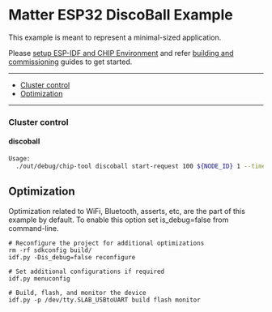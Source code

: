 # Matter ESP32 DiscoBall Example

This example is meant to represent a minimal-sized application.

Please
[setup ESP-IDF and CHIP Environment](../../../docs/guides/esp32/setup_idf_chip.md)
and refer
[building and commissioning](../../../docs/guides/esp32/build_app_and_commission.md)
guides to get started.

---

-   [Cluster control](#cluster-control)
-   [Optimization](#optimization)

---

### Cluster control

#### discoball

```bash
Usage:
  ./out/debug/chip-tool discoball start-request 100 ${NODE_ID} 1 --timedInteractioTimeoutMs 5000
```

## Optimization

Optimization related to WiFi, Bluetooth, asserts, etc, are the part of this
example by default. To enable this option set is_debug=false from command-line.

```
# Reconfigure the project for additional optimizations
rm -rf sdkconfig build/
idf.py -Dis_debug=false reconfigure

# Set additional configurations if required
idf.py menuconfig

# Build, flash, and monitor the device
idf.py -p /dev/tty.SLAB_USBtoUART build flash monitor
```
